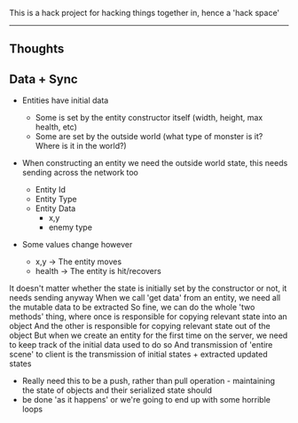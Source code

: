 This is a hack project for hacking things together in, hence a 'hack space'



-----

Thoughts
----

Data + Sync
----

- Entities have initial data
  - Some is set by the entity constructor itself (width, height, max health, etc)
  - Some are set by the outside world (what type of monster is it? Where is it in the world?)

- When constructing an entity we need the outside world state, this needs sending across the network too
  - Entity Id
  - Entity Type
  - Entity Data
    - x,y
    - enemy type
    
- Some values change however
  - x,y -> The entity moves
  - health -> The entity is hit/recovers
  
  
It doesn't matter whether the state is initially set by the constructor or not, it needs sending anyway 
When we call 'get data' from an entity, we need all the mutable data to be extracted
So fine, we can do the whole 'two methods' thing, where once is responsible for copying relevant state into an object
And the other is responsible for copying relevant state out of the object
But when we create an entity for the first time on the server, we need to keep track of the initial data used to do so
And transmission of 'entire scene' to client is  the transmission of initial states + extracted updated states
   
- Really need this to be a push, rather than pull operation - maintaining the state of objects and their serialized state should
- be done 'as it happens' or we're going to end up with some horrible loops
